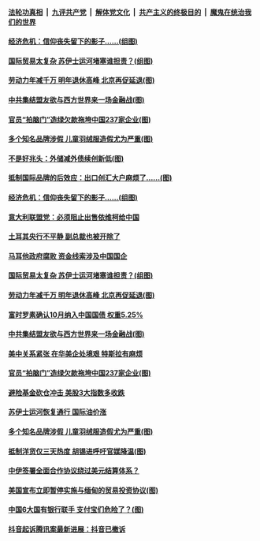 

####  [法轮功真相](../../../../basic/blob/master/README.md?t=03311531) &nbsp;|&nbsp; [九评共产党](../../../../9ping.md/blob/master/README.md?t=03311531) &nbsp;|&nbsp; [解体党文化](../../../../jtdwh.md/blob/master/README.md?t=03311531)  &nbsp;|&nbsp; [共产主义的终极目的](../../../../gczydzjmd.md/blob/master/README.md?t=03311531) &nbsp;|&nbsp; [魔鬼在统治我们的世界](../../../../mgztzwmdsj.md/blob/master/README.md?t=03311531) 

#### [经济危机：信仰丧失留下的影子……(组图)](../pages/p5/967276.md?t=03311531) 

#### [国际贸易太复杂 苏伊士运河堵塞谁担责？(组图)](../pages/p5/967256.md?t=03311531) 

#### [劳动力年减千万 明年退休高峰 北京再促延退(图)](../pages/p5/967243.md?t=03311531) 

#### [中共集结盟友欲与西方世界来一场金融战(图)](../pages/p5/967225.md?t=03311531) 

#### [官员“拍脑门”造绿欠款拖垮中国237家企业(图)](../pages/p5/967122.md?t=03311531) 

#### [多个知名品牌涉假 儿童羽绒服造假尤为严重(图)](../pages/p5/967180.md?t=03311531) 

#### [不是好兆头：外储减外债续创新低(图)](../pages/p5/967274.md?t=03311531) 

#### [抵制国际品牌的后效应：出口创汇大户麻烦了……(图)](../pages/p5/967281.md?t=03311531) 

#### [经济危机：信仰丧失留下的影子……(组图)](../pages/p5/967276.md?t=03311531) 

#### [意大利联盟党：必须阻止出售依维柯给中国](../pages/p5/967260.md?t=03311531) 

#### [土耳其央行不平静 副总裁也被开除了](../pages/p5/967259.md?t=03311531) 

#### [马耳他政府腐败 资金线索涉及中国国企](../pages/p5/967258.md?t=03311531) 

#### [国际贸易太复杂 苏伊士运河堵塞谁担责？(组图)](../pages/p5/967256.md?t=03311531) 

#### [劳动力年减千万 明年退休高峰 北京再促延退(图)](../pages/p5/967243.md?t=03311531) 

#### [富时罗素确认10月纳入中国国债 权重5.25%](../pages/p5/967233.md?t=03311531) 

#### [中共集结盟友欲与西方世界来一场金融战(图)](../pages/p5/967225.md?t=03311531) 

#### [美中关系紧张 在华美企处境艰 特斯拉有麻烦](../pages/p5/967220.md?t=03311531) 

#### [官员“拍脑门”造绿欠款拖垮中国237家企业(图)](../pages/p5/967122.md?t=03311531) 

#### [避险基金砍仓冲击 美股3大指数多收跌](../pages/p5/967187.md?t=03311531) 

#### [苏伊士运河恢复通行 国际油价涨](../pages/p5/967186.md?t=03311531) 

#### [多个知名品牌涉假 儿童羽绒服造假尤为严重(图)](../pages/p5/967180.md?t=03311531) 

#### [抵制洋货仅三天热度 胡锡进呼吁官媒降温(图)](../pages/p5/967174.md?t=03311531) 

#### [中伊签署全面合作协议绕过美元结算体系？](../pages/p5/967171.md?t=03311531) 

#### [美国宣布立即暂停实施与缅甸的贸易投资协议(图)](../pages/p5/967168.md?t=03311531) 

#### [中国6大国有银行联手 支付宝们危险了？(图)](../pages/p5/967150.md?t=03311531) 

#### [抖音起诉腾讯案最新进展：抖音已撤诉](../pages/p5/967135.md?t=03311531) 

